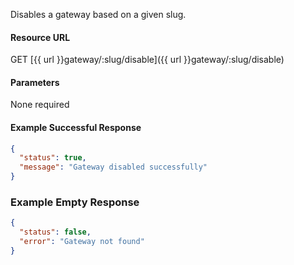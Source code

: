 <!--
@title Disable gateway
@author Moltin Ltd
@description Returns a gateway of the given slug

@sidebar 1
@family Gateway
@rate No
@auth Yes
@format JSON
@http GET
@version beta
-->
Disables a gateway based on a given slug.


#### Resource URL
GET [{{ url }}gateway/:slug/disable]({{ url }}gateway/:slug/disable)


#### Parameters
None required

<!--code-->
#### Example Successful Response
``` json
{
  "status": true,
  "message": "Gateway disabled successfully"
}
```


### Example Empty Response
``` json
{
  "status": false,
  "error": "Gateway not found"
}
```
<!--/code-->